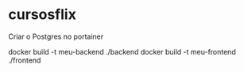 # cursosflix

Criar o Postgres no portainer

docker build -t meu-backend ./backend
docker build -t meu-frontend ./frontend

